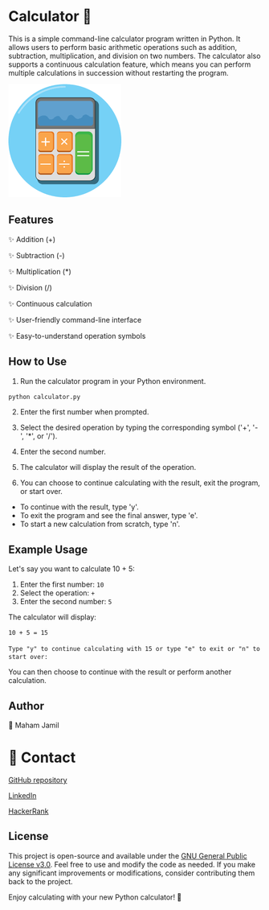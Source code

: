 #  Calculator 🧮
 This is a simple command-line calculator program written in Python. It allows users to perform basic arithmetic operations such as addition, subtraction, multiplication, and division on two numbers. The calculator also supports a continuous calculation feature, which means you can perform multiple calculations in succession without restarting the program.

![Calculator Logo](calculator_logo.png)

## Features

✨ Addition (+)

✨ Subtraction (-)

✨ Multiplication (*)

✨ Division (/)

✨ Continuous calculation

✨ User-friendly command-line interface

✨ Easy-to-understand operation symbols

## How to Use
1. Run the calculator program in your Python environment.

```python
python calculator.py
```

2. Enter the first number when prompted.

3. Select the desired operation by typing the corresponding symbol ('+', '-', '*', or '/').

4. Enter the second number.

5. The calculator will display the result of the operation.

6. You can choose to continue calculating with the result, exit the program, or start over.

- To continue with the result, type 'y'.
- To exit the program and see the final answer, type 'e'.
- To start a new calculation from scratch, type 'n'.

## Example Usage
Let's say you want to calculate 10 + 5:

1. Enter the first number: `10`
2. Select the operation: `+`
3. Enter the second number: `5`

The calculator will display:

```
10 + 5 = 15

Type "y" to continue calculating with 15 or type "e" to exit or "n" to start over:
```

You can then choose to continue with the result or perform another calculation.

## Author

👤 Maham Jamil

# 📧 Contact

[GitHub repository](https://github.com/Maham-j)

 [LinkedIn](https://www.linkedin.com/in/maham-jamil-268584267)

 [HackerRank ](https://www.hackerrank.com/maham_jamil)


## License
This project is open-source and available under the [GNU General Public License v3.0](LICENSE). Feel free to use and modify the code as needed. If you make any significant improvements or modifications, consider contributing them back to the project.

Enjoy calculating with your new Python calculator! 🚀

